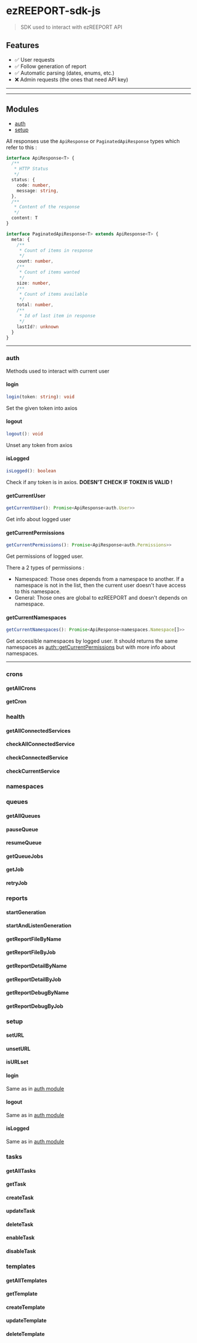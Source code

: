 # ezREEPORT-sdk-js

> SDK used to interact with ezREEPORT API

## Features

- ✅ User requests
- ✅ Follow generation of report
- ✅ Automatic parsing (dates, enums, etc.)
- ❌ Admin requests (the ones that need API key)

---
---

## Modules

- [auth](#auth)
- [setup](#setup)

All responses use the `ApiResponse` or `PaginatedApiResponse` types which refer to this :

```ts
interface ApiResponse<T> {
  /**
   * HTTP Status
   */
  status: {
    code: number,
    message: string,
  },
  /**
   * Content of the response
   */
  content: T
}

interface PaginatedApiResponse<T> extends ApiResponse<T> {
  meta: {
    /**
     * Count of items in response
     */
    count: number,
    /**
     * Count of items wanted
     */
    size: number,
    /**
     * Count of items available
     */
    total: number,
    /**
     * Id of last item in response
     */
    lastId?: unknown
  }
}

```

---

### auth

Methods used to interact with current user

#### login

```ts
login(token: string): void
```

Set the given token into axios

#### logout

```ts
logout(): void
```

Unset any token from axios

#### isLogged

```ts
isLogged(): boolean
```

Check if any token is in axios. **DOESN'T CHECK IF TOKEN IS VALID !**

#### getCurrentUser

```ts
getCurrentUser(): Promise<ApiResponse<auth.User>>
```

Get info about logged user

#### getCurrentPermissions

```ts
getCurrentPermissions(): Promise<ApiResponse<auth.Permissions>>
```

Get permissions of logged user.

There a 2 types of permissions :

- Namespaced: Those ones depends from a namespace to another. If a namespace is not in the list, then the current user doesn't have access to this namespace.
- General: Those ones are global to ezREEPORT and doesn't depends on namespace.

#### getCurrentNamespaces

```ts
getCurrentNamespaces(): Promise<ApiResponse<namespaces.Namespace[]>>
```

Get accessible namespaces by logged user. It should returns the same namespaces as [auth::getCurrentPermissions](#getcurrentpermissions) but with more info about namespaces.

---
### crons
#### getAllCrons
#### getCron

### health
#### getAllConnectedServices
#### checkAllConnectedService
#### checkConnectedService
#### checkCurrentService

### namespaces

### queues
#### getAllQueues
#### pauseQueue
#### resumeQueue
#### getQueueJobs
#### getJob
#### retryJob

### reports
#### startGeneration
#### startAndListenGeneration
#### getReportFileByName
#### getReportFileByJob
#### getReportDetailByName
#### getReportDetailByJob
#### getReportDebugByName
#### getReportDebugByJob

### setup

#### setURL
#### unsetURL
#### isURLset

#### login

Same as in [auth module](#auth)

#### logout

Same as in [auth module](#auth)

#### isLogged

Same as in [auth module](#auth)

### tasks

#### getAllTasks
#### getTask
#### createTask
#### updateTask
#### deleteTask
#### enableTask
#### disableTask

### templates

#### getAllTemplates
#### getTemplate
#### createTemplate
#### updateTemplate
#### deleteTemplate